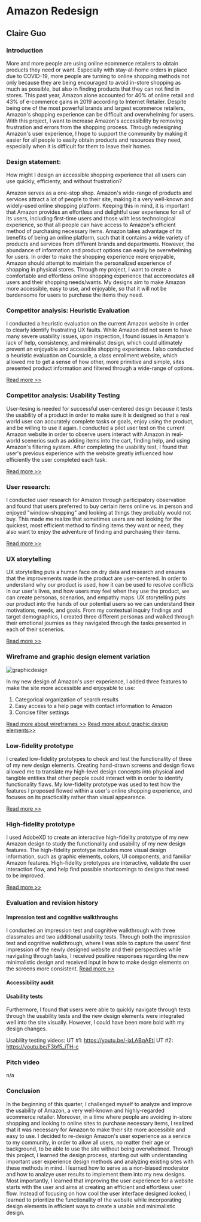 
# Amazon Redesign
## Claire Guo

### Introduction
More and more people are using online ecommerce retailers to obtain products they need or want. Especially with stay-at-home orders in place due to COVID-19, more people are turning to online shopping methods not only because they are being encouraged to avoid in-store shopping as much as possible, but also in finding products that they can not find in stores. This past year, Amazon alone accounted for 40% of online retail and 43% of e-commerce gains in 2019 according to Internet Retailer. Despite being one of the most powerful brands and largest ecommerce retailers, Amazon's shopping experience can be difficult and overwhelming for users. With this project, I want to increase Amazon's accessibility by removing frustration and errors from the shopping process. Through redesigning Amazon's user experience, I hope to support the community by making it easier for all people to easily obtain products and resources they need, especially when it is difficult for them to leave their homes.

### Design statement: 
How might I design an accessible shopping experience that all users can use quickly, efficienty, and without frustration?

Amazon serves as a one-stop shop. Amazon's wide-range of products and services attract a lot of people to their site, making it a very well-known and widely-used online shopping platform. Keeping this in mind, it is important that Amazon provides an effortless and delightful user experience for all of its users, including first-time users and those with less technological experience, so that all people can have access to Amazon's efficient method of purchasing necessary items.
Amazon takes advantage of its benefits of being an online platform, such that it contains a wide variety of products and services from different brands and departments. However, the abundance of information and product options can easily be overwhelming for users. In order to make the shopping experience more enjoyable, Amazon should attempt to maintain the personalized experience of shopping in physical stores. 
Through my project, I want to create a comfortable and effortless online shopping experience that accomodates all users and their shopping needs/wants. My designs aim to make Amazon more accessible, easy to use, and enjoyable, so that it will not be burdensome for users to purchase the items they need.  


### Competitor analysis: Heuristic Evaluation
I conducted a heuristic evaluation on the current Amazon website in order to clearly identify frustrating UX faults. While Amazon did not seem to have many severe usability issues, upon inspection, I found issues in Amazon's lack of help, consistency, and minimalist design, which could ultimately prevent an enjoyable and accessible shopping experience.
I also conducted a heuristic evaluation on Coursicle, a class enrollment website, which allowed me to get a sense of how other, more primitive and simple, sites presented product information and filtered through a wide-range of options.

[Read more >>](https://github.com/claireg22/DH150-ASSIGNMENT)

### Competitor analysis: Usability Testing
User-tesing is needed for successful user-centered design because it tests the usability of a product in order to make sure it is designed so that a real world user can accurately complete tasks or goals, enjoy using the product, and be willing to use it again. I conducted a pilot user test on the current Amazon website in order to observe users interact with Amazon in real-world scenerios such as adding items into the cart, finding help, and using Amazon's filtering system. After completing the usability test, I found that user's previous experience with the website greatly influenced how efficiently the user completed each task.

[Read more >>](https://github.com/claireg22/DH150-ASSIGNMENT02)

### User research:
I conducted user research for Amazon through participatory observation and found that users preferred to buy certain items online vs. in person and enjoyed "window-shopping" and looking at things they probably would not buy. This made me realize that sometimes users are not looking for the quickest, most efficient method to finding items they want or need, they also want to enjoy the adventure of finding and purchasing their items. 

[Read more >>](https://github.com/claireg22/DH150-ASSIGNMENT04)

### UX storytelling 
UX storytelling puts a human face on dry data and research and ensures that the improvements made in the product are user-centered. In order to understand why our product is used, how it can be used to resolve conflicts in our user's lives, and how users may feel when they use the product, we can create personas, scenarios, and empathy maps. UX storytelling puts our product into the hands of our potential users so we can understand their motivations, needs, and goals.
From my contextual inquiry findings and target demographics, I created three different personas and walked through their emotional journies as they navigated through the tasks presented in each of their scenerios.

[Read more >>](https://github.com/claireg22/DH150-ASSIGNMENT05)

### Wireframe and graphic design element variation 
![graphicdesign](graphicdesign.png)

In my new design of Amazon's user experience, I added three features to make the site more accessible and enjoyable to use:

1. Categorical organization of search results
2. Easy access to a help page with contact information to Amazon
3. Concise filter settings

[Read more about wireframes >>](https://github.com/claireg22/DH150-ASSIGNMENT06)
[Read more about graphic design elements>>](https://github.com/claireg22/DH150-ASSIGNMENT07)

### Low-fidelity prototype 
I created low-fidelity prototypes to check and test the functionality of three of my new design elements.
Creating hand-drawn screens and design flows allowed me to translate my high-level design concepts into physical and tangible entities that other people could interact with in order to identify functionality flaws. My low-fidelity prototype was used to test how the features I proposed flowed within a user's online shopping experience, and focuses on its practicality rather than visual appearance.

[Read more >>](https://github.com/claireg22/DH150-ASSIGNMENT06)

### High-fidelity prototype 
I used AdobeXD to create an interactive high-fidelity prototype of my new Amazon design to study the functionality and usability of my new design features. The high-fidelity prototype includes more visual design information, such as graphic elements, colors, UI components, and familiar Amazon features. High-fidelity prototypes are interactive, validate the user interaction flow, and help find possible shortcomings to designs that need to be improved.

[Read more >>](https://github.com/claireg22/DH150-ASSIGNMENT07)

### Evaluation and revision history 
#### Impression test and cognitive walkthroughs
I conducted an impression test and cognitive walkthrough with three classmates and two additional usability tests.
Through both the impression test and cognitive walkthrough, where I was able to capture the users' first impression of the newly designed website and their perspectives while navigating through tasks, I received positive responses regarding the new minimalistic design and received input in how to make design elements on the screens more consistent. 
[Read more >>](https://github.com/claireg22/DH150-ASSIGNMENT07)

#### Accessibility audit

#### Usability tests

Furthermore, I found that users were able to quickly navigate through tests through the usability tests and the new design elements were integrated well into the site visually. However, I could have been more bold with my design changes. 

Usability testing videos:
UT #1: https://youtu.be/-ixLABqAEtI 
UT #2: https://youtu.be/F3bf5_iTH-c



### Pitch video 
n/a
### Conclusion
In the beginning of this quarter, I challenged myself to analyze and improve the usability of Amazon, a very well-known and highly-regarded ecommerce retailer. Moreover, in a time where people are avoiding in-store shopping and looking to online sites to purchase necessary items, I realized that it was necessary for Amazon to make their site more accessible and easy to use. I decided to re-design Amazon's user experience as a service to my community, in order to allow all users, no matter their age or background, to be able to use the site without being overwhelmed.
Through this project, I learned the design process, starting out with understanding important user experience design methods and analyzing existing sites with these methods in mind. I learned how to serve as a non-biased moderator and how to analzye user results to implement them into my new designs. Most importantly, I learned that improving the user experience for a website starts with the user and aims at creating an efficient and effortless user flow. Instead of focusing on how cool the user interface designed looked, I learned to prioritize the functionality of the website while incorporating design elements in efficient ways to create a usable and minimalistic design.

